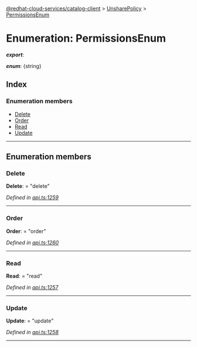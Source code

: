 [@redhat-cloud-services/catalog-client](../README.md) > [UnsharePolicy](../modules/unsharepolicy.md) > [PermissionsEnum](../enums/unsharepolicy.permissionsenum.md)

# Enumeration: PermissionsEnum

*__export__*: 

*__enum__*: {string}

## Index

### Enumeration members

* [Delete](unsharepolicy.permissionsenum.md#delete)
* [Order](unsharepolicy.permissionsenum.md#order)
* [Read](unsharepolicy.permissionsenum.md#read)
* [Update](unsharepolicy.permissionsenum.md#update)

---

## Enumeration members

<a id="delete"></a>

###  Delete

**Delete**:  = "delete"

*Defined in [api.ts:1259](https://github.com/RedHatInsights/javascript-clients/blob/master/packages/catalog/api.ts#L1259)*

___
<a id="order"></a>

###  Order

**Order**:  = "order"

*Defined in [api.ts:1260](https://github.com/RedHatInsights/javascript-clients/blob/master/packages/catalog/api.ts#L1260)*

___
<a id="read"></a>

###  Read

**Read**:  = "read"

*Defined in [api.ts:1257](https://github.com/RedHatInsights/javascript-clients/blob/master/packages/catalog/api.ts#L1257)*

___
<a id="update"></a>

###  Update

**Update**:  = "update"

*Defined in [api.ts:1258](https://github.com/RedHatInsights/javascript-clients/blob/master/packages/catalog/api.ts#L1258)*

___

